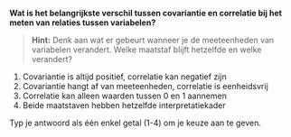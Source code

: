 **Wat is het belangrijkste verschil tussen covariantie en correlatie bij het meten van relaties tussen variabelen?**

> **Hint:** Denk aan wat er gebeurt wanneer je de meeteenheden van variabelen verandert. Welke maatstaf blijft hetzelfde en welke verandert?

1) Covariantie is altijd positief, correlatie kan negatief zijn
2) Covariantie hangt af van meeteenheden, correlatie is eenheidsvrij
3) Correlatie kan alleen waarden tussen 0 en 1 aannemen
4) Beide maatstaven hebben hetzelfde interpretatiekader

Typ je antwoord als één enkel getal (1-4) om je keuze aan te geven.